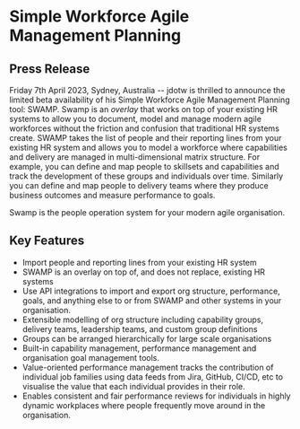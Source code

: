 # Simple Workforce Agile Management Planning

## Press Release

Friday 7th April 2023, Sydney, Australia -- jdotw is thrilled to announce the limited beta availability of his Simple Workforce Agile Management Planning tool: SWAMP. Swamp is an _overlay_ that works on top of your existing HR systems to allow you to document, model and manage modern agile workforces without the friction and confusion that traditional HR systems create. SWAMP takes the list of people and their reporting lines from your existing HR system and allows you to model a workforce where capabilities and delivery are managed in multi-dimensional matrix structure. For example, you can define and map people to skillsets and capabilities and track the development of these groups and individuals over time. Similarly you can define and map people to delivery teams where they produce business outcomes and measure performance to goals.

Swamp is the people operation system for your modern agile organisation. 

## Key Features

- Import people and reporting lines from your existing HR system
- SWAMP is an overlay on top of, and does not replace, existing HR systems
- Use API integrations to import and export org structure, performance, goals, and anything else to or from SWAMP and other systems in your organisation.
- Extensible modelling of org structure including capability groups, delivery teams, leadership teams, and custom group definitions
- Groups can be arranged hierarchically for large scale organisations
- Built-in capability management, performance management and organisation goal management tools. 
- Value-oriented performance management tracks the contribution of individual job families using data feeds from Jira, GitHub, CI/CD, etc to visualise the value that each individual provides in their role. 
- Enables consistent and fair performance reviews for individuals in highly dynamic workplaces where people frequently move around in the organisation. 



